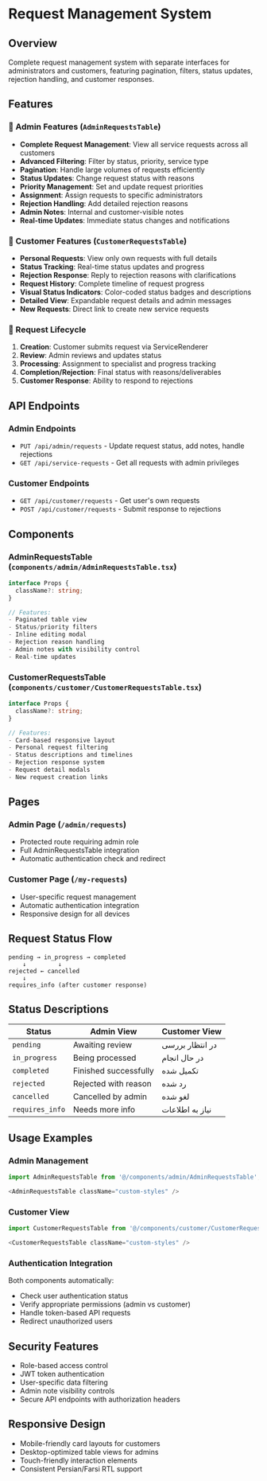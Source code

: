 # Request Management System

## Overview
Complete request management system with separate interfaces for administrators and customers, featuring pagination, filters, status updates, rejection handling, and customer responses.

## Features

### 🔧 Admin Features (`AdminRequestsTable`)
- **Complete Request Management**: View all service requests across all customers
- **Advanced Filtering**: Filter by status, priority, service type
- **Pagination**: Handle large volumes of requests efficiently  
- **Status Updates**: Change request status with reasons
- **Priority Management**: Set and update request priorities
- **Assignment**: Assign requests to specific administrators
- **Rejection Handling**: Add detailed rejection reasons
- **Admin Notes**: Internal and customer-visible notes
- **Real-time Updates**: Immediate status changes and notifications

### 👤 Customer Features (`CustomerRequestsTable`)
- **Personal Requests**: View only own requests with full details
- **Status Tracking**: Real-time status updates and progress
- **Rejection Response**: Reply to rejection reasons with clarifications
- **Request History**: Complete timeline of request progress
- **Visual Status Indicators**: Color-coded status badges and descriptions
- **Detailed View**: Expandable request details and admin messages
- **New Requests**: Direct link to create new service requests

### 🔄 Request Lifecycle
1. **Creation**: Customer submits request via ServiceRenderer
2. **Review**: Admin reviews and updates status
3. **Processing**: Assignment to specialist and progress tracking
4. **Completion/Rejection**: Final status with reasons/deliverables
5. **Customer Response**: Ability to respond to rejections

## API Endpoints

### Admin Endpoints
- `PUT /api/admin/requests` - Update request status, add notes, handle rejections
- `GET /api/service-requests` - Get all requests with admin privileges

### Customer Endpoints  
- `GET /api/customer/requests` - Get user's own requests
- `POST /api/customer/requests` - Submit response to rejections

## Components

### AdminRequestsTable (`components/admin/AdminRequestsTable.tsx`)
```typescript
interface Props {
  className?: string;
}

// Features:
- Paginated table view
- Status/priority filters  
- Inline editing modal
- Rejection reason handling
- Admin notes with visibility control
- Real-time updates
```

### CustomerRequestsTable (`components/customer/CustomerRequestsTable.tsx`)
```typescript  
interface Props {
  className?: string;
}

// Features:
- Card-based responsive layout
- Personal request filtering
- Status descriptions and timelines
- Rejection response system
- Request detail modals
- New request creation links
```

## Pages

### Admin Page (`/admin/requests`)
- Protected route requiring admin role
- Full AdminRequestsTable integration
- Automatic authentication check and redirect

### Customer Page (`/my-requests`) 
- User-specific request management
- Automatic authentication integration
- Responsive design for all devices

## Request Status Flow

```
pending → in_progress → completed
    ↓         ↓
rejected ← cancelled
    ↓
requires_info (after customer response)
```

## Status Descriptions

| Status | Admin View | Customer View |
|--------|------------|---------------|
| `pending` | Awaiting review | در انتظار بررسی |
| `in_progress` | Being processed | در حال انجام |
| `completed` | Finished successfully | تکمیل شده |
| `rejected` | Rejected with reason | رد شده |
| `cancelled` | Cancelled by admin | لغو شده |
| `requires_info` | Needs more info | نیاز به اطلاعات |

## Usage Examples

### Admin Management
```typescript
import AdminRequestsTable from '@/components/admin/AdminRequestsTable';

<AdminRequestsTable className="custom-styles" />
```

### Customer View
```typescript  
import CustomerRequestsTable from '@/components/customer/CustomerRequestsTable';

<CustomerRequestsTable className="custom-styles" />
```

### Authentication Integration
Both components automatically:
- Check user authentication status
- Verify appropriate permissions (admin vs customer)
- Handle token-based API requests
- Redirect unauthorized users

## Security Features
- Role-based access control
- JWT token authentication
- User-specific data filtering
- Admin note visibility controls
- Secure API endpoints with authorization headers

## Responsive Design
- Mobile-friendly card layouts for customers
- Desktop-optimized table views for admins
- Touch-friendly interaction elements
- Consistent Persian/Farsi RTL support